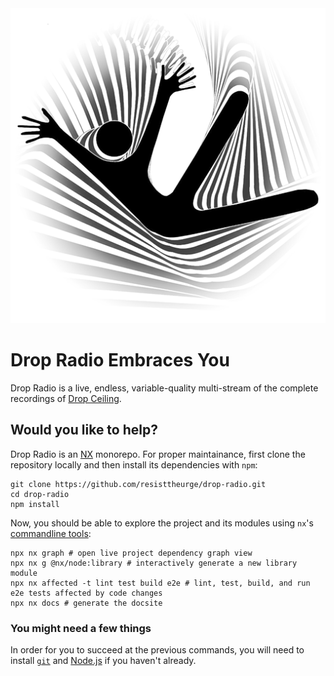 <img src="favicon/dc-man-icon.png">

# Drop Radio Embraces You

Drop Radio is a live, endless, variable-quality multi-stream of the complete recordings of [Drop Ceiling](mailto:dropceilingband@gmail.com).

## Would you like to help?

Drop Radio is an [NX](https://nx.dev) monorepo. For proper maintainance, first clone the repository locally and then install its dependencies with `npm`:

```shell
git clone https://github.com/resisttheurge/drop-radio.git
cd drop-radio
npm install
```

Now, you should be able to explore the project and its modules using `nx`'s [commandline tools](https://nx.dev/features):

```shell
npx nx graph # open live project dependency graph view
npx nx g @nx/node:library # interactively generate a new library module
npx nx affected -t lint test build e2e # lint, test, build, and run e2e tests affected by code changes
npx nx docs # generate the docsite
```

### You might need a few things

In order for you to succeed at the previous commands, you will need to install [`git`](https://git-scm.com/book/en/v2/Getting-Started-Installing-Git) and [Node.js](https://docs.npmjs.com/downloading-and-installing-node-js-and-npm) if you haven't already.
